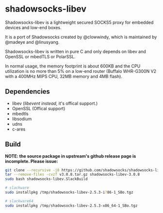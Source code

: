 # shadowsocks-libev
Shadowsocks-libev is a lightweight secured SOCKS5 proxy for embedded devices and low-end boxes.

It is a port of Shadowsocks created by @clowwindy, which is maintained by @madeye and @linusyang.

Shadowsocks-libev is written in pure C and only depends on libev and OpenSSL or mbedTLS or PolarSSL.

In normal usage, the memory footprint is about 600KB and the CPU utilization is no more than 5% on a low-end router (Buffalo WHR-G300N V2 with a 400MHz MIPS CPU, 32MB memory and 4MB flash).

## Dependencies

* libev (*libevent instead*, it's offical support.)
* OpenSSL (Offical support)
* mbedtls
* libsodium
* udns
* c-ares

## Build

**NOTE: the source package in upstream's github release page is incomplete. Please issue:**

```sh
git clone --recursive -j8 https://github.com/shadowsocks/shadowsocks-libev.git shadowsocks-libev-3.0.8
tar --remove-files -cvzf v3.0.8.tar.gz shadowsocks-libev-3.0.8
sudo bash shadowsocks-libev.SlackBuild

# slackware
sudo installpkg /tmp/shadowsocks-libev-2.5.3-i?86-1_SBo.tgz

# slackware64
sudo installpkg /tmp/shadowsocks-libev-2.5.3-x86_64-1_SBo.tgz
```
